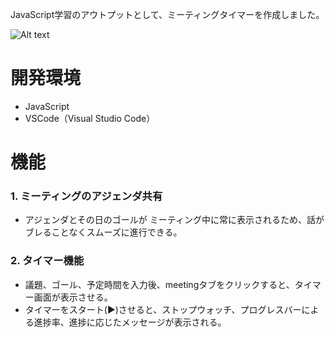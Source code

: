JavaScript学習のアウトプットとして、ミーティングタイマーを作成しました。

![Alt text](https://gyazo.com/50efceff23bbbb7ad42965c6b0ada215/raw)

# 開発環境
- JavaScript
- VSCode（Visual Studio Code）

# 機能
### 1. ミーティングのアジェンダ共有
- アジェンダとその日のゴールが ミーティング中に常に表示されるため、話がブレることなくスムーズに進行できる。

### 2. タイマー機能
-  議題、ゴール、予定時間を入力後、meetingタブをクリックすると、タイマー画面が表示させる。
-  タイマーをスタート(▶︎)させると、ストップウォッチ、プログレスバーによる進捗率、進捗に応じたメッセージが表示される。
